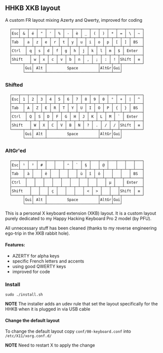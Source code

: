 ## HHKB XKB layout

A custom FR layout mixing Azerty and Qwerty, improved for coding

```
  ┌───┬───┬───┬───┬───┬───┬───┬───┬───┬───┬───┬───┬───┬───┬───┐
  │Esc│ & │ é │ " │ ' │ % │ - │ è │ _ │ ( │ ) │ * │ = │ \ │ ~ │
  ├───┴─┬─┴─┬─┴─┬─┴─┬─┴─┬─┴─┬─┴─┬─┴─┬─┴─┬─┴─┬─┴─┬─┴─┬─┴─┬─┴───┤
  │Tab  │ a │ z │ e │ r │ t │ y │ u │ i │ o │ p │ [ │ ] │ BS  │
  ├─────┴┬──┴┬──┴┬──┴┬──┴┬──┴┬──┴┬──┴┬──┴┬──┴┬──┴┬──┴┬──┴─────┤
  │Ctrl  │ q │ s │ d │ f │ g │ h │ j │ k │ l │ m │ $ │ Enter  │
  ├──────┴─┬─┴─┬─┴─┬─┴─┬─┴─┬─┴─┬─┴─┬─┴─┬─┴─┬─┴─┬─┴─┬─┴────┬───┤
  │Shift   │ w │ x │ c │ v │ b │ n │ , │ ; │ : │ ! │Shift │ ≡ │
  └─────┬──┴┬──┴──┬┴───┴───┴───┴───┴───┴──┬┴───┴┬──┴┬─────┴───┘
        │Gui│ Alt │         Space         │AltGr│Gui│
        └───┴─────┴───────────────────────┴─────┴───┘
```

### Shifted

```
  ┌───┬───┬───┬───┬───┬───┬───┬───┬───┬───┬───┬───┬───┬───┬───┐
  │Esc│ 1 │ 2 │ 3 │ 4 │ 5 │ 6 │ 7 │ 8 │ 9 │ 0 │ ° │ + │ | │ ^ │
  ├───┴─┬─┴─┬─┴─┬─┴─┬─┴─┬─┴─┬─┴─┬─┴─┬─┴─┬─┴─┬─┴─┬─┴─┬─┴─┬─┴───┤
  │Tab  │ A │ Z │ E │ R │ T │ Y │ U │ I │ O │ P │ { │ } │ BS  │
  ├─────┴┬──┴┬──┴┬──┴┬──┴┬──┴┬──┴┬──┴┬──┴┬──┴┬──┴┬──┴┬──┴─────┤
  │Ctrl  │ Q │ S │ D │ F │ G │ H │ J │ K │ L │ M │ ` │ Enter  │
  ├──────┴─┬─┴─┬─┴─┬─┴─┬─┴─┬─┴─┬─┴─┬─┴─┬─┴─┬─┴─┬─┴─┬─┴────┬───┤
  │Shift   │ W │ X │ C │ V │ B │ N │ ? │ . │ / │ / │Shift │ ≡ │
  └─────┬──┴┬──┴──┬┴───┴───┴───┴───┴───┴──┬┴───┴┬──┴┬─────┴───┘
        │Gui│ Alt │         Space         │AltGr│Gui│
        └───┴─────┴───────────────────────┴─────┴───┘
```

### AltGr'ed

```
  ┌───┬───┬───┬───┬───┬───┬───┬───┬───┬───┬───┬───┬───┬───┬───┐
  │Esc│ ¹ │ ² │ # │   │   │ ⌃ │ ` │ § │   │ @ │   │   │   │   │
  ├───┴─┬─┴─┬─┴─┬─┴─┬─┴─┬─┴─┬─┴─┬─┴─┬─┴─┬─┴─┬─┴─┬─┴─┬─┴─┬─┴───┤
  │Tab  │ à │   │ ê │   │   │   │ ù │ î │ ô │   │   │   │ BS  │
  ├─────┴┬──┴┬──┴┬──┴┬──┴┬──┴┬──┴┬──┴┬──┴┬──┴┬──┴┬──┴┬──┴─────┤
  │Ctrl  │   │   │   │   │   │   │   │   │   │ µ │   │ Enter  │
  ├──────┴─┬─┴─┬─┴─┬─┴─┬─┴─┬─┴─┬─┴─┬─┴─┬─┴─┬─┴─┬─┴─┬─┴────┬───┤
  │Shift   │   │   │ ç │   │   │   │ < │ > │   │   │Shift │ ≡ │
  └─────┬──┴┬──┴──┬┴───┴───┴───┴───┴───┴──┬┴───┴┬──┴┬─────┴───┘
        │Gui│ Alt │         Space         │AltGr│Gui│
        └───┴─────┴───────────────────────┴─────┴───┘
```

This is a personal X keyboard extension (XKB) layout. It is a
custom layout purely dedicated to my Happy Hacking Keyboard
Pro 2 model (by PFU).

All unnecessary stuff has been cleaned (thanks to my reverse
engineering ego-trip in the XKB rabbit hole).

#### Features:

- AZERTY for alpha keys
- specific French letters and accents
- using good QWERTY keys
- improved for code

### Install

```
sudo ./install.sh
```

**NOTE** The installer adds an udev rule that set the layout
specifically for the HHKB when it is plugged in via USB cable

#### Change the default layout

To change the default layout copy `conf/00-keyboard.conf` into
`/etc/X11/xorg.conf.d/`

**NOTE** Need to restart X to apply the change

